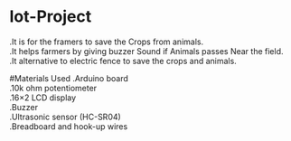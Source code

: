 # Iot-Project
.It is for the framers to save the Crops from animals.</br>
.It helps farmers by giving buzzer Sound if Animals passes Near the field.<br>
.It alternative to electric fence to save the crops and animals.</br>

#Materials Used .Arduino board</br>
.10k ohm potentiometer</br>
.16×2 LCD display</br>
.Buzzer</br>
.Ultrasonic sensor (HC-SR04)</br>
.Breadboard and hook-up wires</br>
